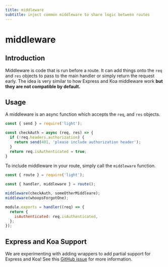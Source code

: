 ```yaml
---
title: middleware
subtitle: inject common middleware to share logic between routes
---
```


# middleware

## Introduction

Middleware is code that is run before a route. It can add things onto the `req` and `res` objects to pass to the main handler or simply return the request early. The idea is very similar to how Express and Koa middleware work **but they are not compatible by default.**

## Usage

A middleware is an async function which accepts the `req`, and `res` objects.

```javascript
const { send } = require('light');

const checkAuth = async (req, res) => {
  if (!req.headers.authorization) {
    return send(401, 'please include authorization header');
  }
  return req.isAuthenticated = true;
}
```

To include middleware in your route, simply call the `middleware` function.

```javascript
const { route } = require('light');

const { handler, middleware } = route();

middleware(checkAuth, someOtherMiddleare);
middleware(whoopsForgotOne);

module.exports = handler((req) => {
  return {
    isAuthenticated: req.isAuthenticated,
  };
});
```

## Express and Koa Support

We are experimenting with adding wrappers to add partial support for Express and Koa! See this [GitHub issue](https://github.com/ludicroushq/light/issues/16) for more information.

